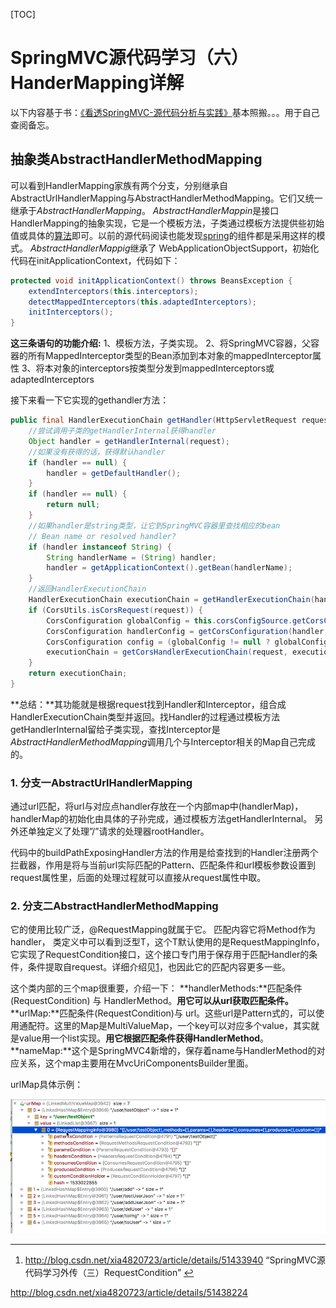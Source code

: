 [TOC]



# SpringMVC源代码学习（六）HanderMapping详解



以下内容基于书：[《看透SpringMVC-源代码分析与实践》](https://book.douban.com/subject/26696099/)基本照搬。。。用于自己查阅备忘。

## 抽象类AbstractHandlerMethodMapping

可以看到HandlerMapping家族有两个分支，分别继承自AbstractUrlHandlerMapping与AbstractHandlerMethodMapping。它们又统一继承于*AbstractHandlerMapping*。 
*AbstractHandlerMappin*是接口HandlerMapping的抽象实现，它是一个模板方法，子类通过模板方法提供些初始值或具体的[算法](http://lib.csdn.net/base/datastructure)即可。以前的源代码阅读也能发现[spring](http://lib.csdn.net/base/javaee)的组件都是采用这样的模式。 
*AbstractHandlerMappig*继承了 WebApplicationObjectSupport，初始化代码在initApplicationContext，代码如下：

```java
protected void initApplicationContext() throws BeansException {
    extendInterceptors(this.interceptors);
    detectMappedInterceptors(this.adaptedInterceptors);
    initInterceptors();
} 
```

**这三条语句的功能介绍:** 
1、模板方法，子类实现。 
2、将SpringMVC容器，父容器的所有MappedInterceptor类型的Bean添加到本对象的mappedInterceptor属性 
3、将本对象的interceptors按类型分发到mappedInterceptors或adaptedInterceptors

接下来看一下它实现的gethandler方法：

```java
public final HandlerExecutionChain getHandler(HttpServletRequest request) throws Exception {
    //尝试调用子类的getHandlerInternal获得handler
    Object handler = getHandlerInternal(request);
    //如果没有获得的话，获得默认handler
    if (handler == null) {
        handler = getDefaultHandler();
    }
    if (handler == null) {
        return null;
    }
    //如果handler是string类型，让它到SpringMVC容器里查找相应的bean
    // Bean name or resolved handler?
    if (handler instanceof String) {
        String handlerName = (String) handler;
        handler = getApplicationContext().getBean(handlerName);
    }
    //返回HandlerExecutionChain
    HandlerExecutionChain executionChain = getHandlerExecutionChain(handler, request);
    if (CorsUtils.isCorsRequest(request)) {
        CorsConfiguration globalConfig = this.corsConfigSource.getCorsConfiguration(request);
        CorsConfiguration handlerConfig = getCorsConfiguration(handler, request);
        CorsConfiguration config = (globalConfig != null ? globalConfig.combine(handlerConfig) : handlerConfig);
        executionChain = getCorsHandlerExecutionChain(request, executionChain, config);
    }
    return executionChain;
} 
```

**总结：**其功能就是根据request找到Handler和Interceptor，组合成HandlerExecutionChain类型并返回。找Handler的过程通过模板方法getHandlerInternal留给子类实现，查找Interceptor是*AbstractHandlerMethodMapping*调用几个与Interceptor相关的Map自己完成的。

### 1. 分支一AbstractUrlHandlerMapping

通过url匹配，将url与对应点handler存放在一个内部map中(handlerMap)， 
handlerMap的初始化由具体的子孙完成，通过模板方法getHandlerInternal。 
另外还单独定义了处理”/”请求的处理器rootHandler。

代码中的buildPathExposingHandler方法的作用是给查找到的Handler注册两个拦截器，作用是将与当前url实际匹配的Pattern、匹配条件和url模板参数设置到request属性里，后面的处理过程就可以直接从request属性中取。

### 2. 分支二AbstractHandlerMethodMapping

它的使用比较广泛，@RequestMapping就属于它。 
匹配内容它将Method作为handler， 
类定义中可以看到泛型T，这个T默认使用的是RequestMappingInfo，它实现了RequestCondition接口，这个接口专门用于保存用于匹配Handler的条件，条件提取自request。详细介绍见[1](http://blog.csdn.net/xia4820723/article/details/51438224#fn:1)，也因此它的匹配内容更多一些。

这个类内部的三个map很重要，介绍一下： 
**handlerMethods:**匹配条件(RequestCondition) 与 HandlerMethod。**用它可以从url获取匹配条件。** 
**urlMap:**匹配条件(RequestCondition)与 url。这些url是Pattern式的，可以使用通配符。这里的Map是MultiValueMap，一个key可以对应多个value，其实就是value用一个list实现。**用它根据匹配条件获得HandlerMethod**。 
**nameMap:**这个是SpringMVC4新增的，保存着name与HandlerMethod的对应关系，这个map主要用在MvcUriComponentsBuilder里面。

urlMap具体示例：

![](image-201709052037/2017-09-05_20-36-55.png)



------

1. <http://blog.csdn.net/xia4820723/article/details/51433940> “SpringMVC源代码学习外传（三）RequestCondition” [↩](http://blog.csdn.net/xia4820723/article/details/51438224#fnref:1)





http://blog.csdn.net/xia4820723/article/details/51438224